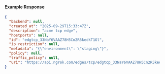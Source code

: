 <!-- Code generated for API Clients. DO NOT EDIT. -->

#### Example Response

```json
{
  "backend": null,
  "created_at": "2025-09-29T15:33:47Z",
  "description": "acme tcp edge",
  "hostports": null,
  "id": "edgtcp_33NaY6VAAZ78H5Cn2R5kedkT1Ol",
  "ip_restriction": null,
  "metadata": "{\"environment\": \"staging\"}",
  "policy": null,
  "traffic_policy": null,
  "uri": "https://api.ngrok.com/edges/tcp/edgtcp_33NaY6VAAZ78H5Cn2R5kedkT1Ol"
}
```
